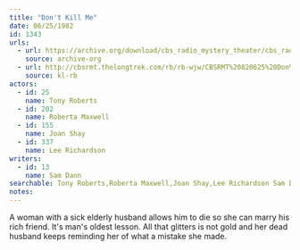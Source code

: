 ```yaml
---
title: "Don't Kill Me"
date: 06/25/1982
id: 1343
urls: 
  - url: https://archive.org/download/cbs_radio_mystery_theater/cbs_radio_mystery_theater-1301-1350.zip/cbs_radio_mystery_theater-1301-1350%2Fcbsrmt_1343_dont_kill_me.mp3
    source: archive-org
  - url: http://cbsrmt.thelongtrek.com/rb/rb-wjw/CBSRMT%20820625%20Don%27t%20Kill%20Me_wjw%20levels.mp3
    source: kl-rb
actors:  
  - id: 25
    name: Tony Roberts  
  - id: 202
    name: Roberta Maxwell  
  - id: 155
    name: Joan Shay  
  - id: 337
    name: Lee Richardson
writers:  
  - id: 13
    name: Sam Dann
searchable: Tony Roberts,Roberta Maxwell,Joan Shay,Lee Richardson Sam Dann
notes:  
---
```

A woman with a sick elderly husband allows him to die so she can marry his rich friend. It's man's oldest lesson. All that glitters is not gold and her dead husband keeps reminding her of what a mistake she made.
